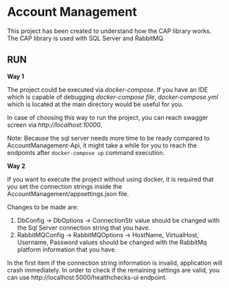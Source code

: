 
# Account Management

This project has been created to understand how the CAP library works. The CAP library is used with SQL Server and RabbitMQ.

## __RUN__

__Way 1__

The project could be executed via _docker-compose_. If you have an IDE which is capable of debugging _docker-compose file_, _docker-compose.yml_ which is located at the main directory would  be useful for you.

In case of choosing this way to run the project, you can reach swagger screen via _http://localhost:10000_.

Note: Because the sql server needs more time to be ready compared to AccountManagement-Api, it might take a while for you to reach the endpoints after `docker-compose up` command execution.

__Way 2__

If you want to execute the project without using docker, it is required that you set the connection strings inside the AccountManagement/appsettings.json file.

Changes to be made are:
1. DbConfig -> DbOptions -> ConnectionStr value should be changed with the Sql Server connection string that you have.
2. RabbitMQConfig -> RabbitMQOptions -> HostName, VirtualHost, Username, Password values should be changed with the RabbitMq platform information that you have.

In the first item if the connection string information is invalid, application will crash immediately. In order to check if the remaining settings are valid, you can use http://localhost:5000/healthchecks-ui endpoint.

